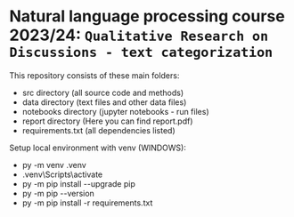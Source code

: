 # Natural language processing course 2023/24: `Qualitative Research on Discussions - text categorization`

This repository consists of these main folders:

- src directory (all source code and methods)
- data directory (text files and other data files)
- notebooks directory (jupyter notebooks - run files)
- report directory (Here you can find report.pdf)
- requirements.txt (all dependencies listed)

Setup local environment with venv (WINDOWS):
- py -m venv .venv
- .venv\Scripts\activate
- py -m pip install --upgrade pip
- py -m pip --version
- py -m pip install -r requirements.txt

